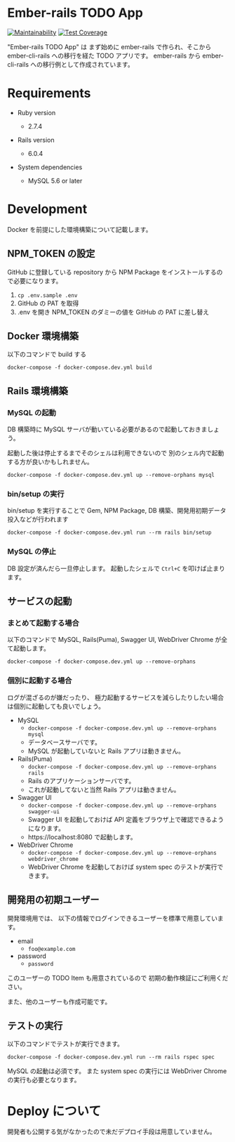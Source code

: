 # Ember-rails TODO App

[![Maintainability](https://api.codeclimate.com/v1/badges/c3402ad10334d8d06674/maintainability)](https://codeclimate.com/github/mugijiru/ember-rails-todo-app/maintainability)
[![Test Coverage](https://api.codeclimate.com/v1/badges/c3402ad10334d8d06674/test_coverage)](https://codeclimate.com/github/mugijiru/ember-rails-todo-app/test_coverage)

"Ember-rails TODO App" は
まず始めに ember-rails で作られ、そこから ember-cli-rails への移行を経た TODO アプリです。
ember-rails から ember-cli-rails への移行例として作成されています。

# Requirements

* Ruby version
  * 2.7.4

* Rails version
  * 6.0.4

* System dependencies
  * MySQL 5.6 or later

# Development

Docker を前提にした環境構築について記載します。

## NPM_TOKEN の設定

GitHub に登録している repository から NPM Package をインストールするので必要になります。

1. `cp .env.sample .env`
2. GitHub の PAT を取得
3. .env を開き NPM_TOKEN のダミーの値を GitHub の PAT に差し替え

## Docker 環境構築

以下のコマンドで build する

```
docker-compose -f docker-compose.dev.yml build
```

## Rails 環境構築

### MySQL の起動

DB 構築時に MySQL サーバが動いている必要があるので起動しておきましょう。

起動した後は停止するまでそのシェルは利用できないので
別のシェル内で起動する方が良いかもしれません。

```
docker-compose -f docker-compose.dev.yml up --remove-orphans mysql
```

### bin/setup の実行

bin/setup を実行することで Gem, NPM Package, DB 構築、開発用初期データ投入などが行われます

```
docker-compose -f docker-compose.dev.yml run --rm rails bin/setup
```
### MySQL の停止

DB 設定が済んだら一旦停止します。
起動したシェルで `Ctrl+C` を叩けば止まります。

## サービスの起動

### まとめて起動する場合

以下のコマンドで MySQL, Rails(Puma), Swagger UI, WebDriver Chrome が全て起動します。

```
docker-compose -f docker-compose.dev.yml up --remove-orphans
```

### 個別に起動する場合

ログが混ざるのが嫌だったり、
極力起動するサービスを減らしたりしたい場合は個別に起動しても良いでしょう。

* MySQL
  * `docker-compose -f docker-compose.dev.yml up --remove-orphans mysql`
  * データベースサーバです。
  * MySQL が起動していないと Rails アプリは動きません。
* Rails(Puma)
  * `docker-compose -f docker-compose.dev.yml up --remove-orphans rails`
  * Rails のアプリケーションサーバです。
  * これが起動してないと当然 Rails アプリは動きません。
* Swagger UI
  * `docker-compose -f docker-compose.dev.yml up --remove-orphans swagger-ui`
  * Swagger UI を起動しておけば API 定義をブラウザ上で確認できるようになります。
  * https://localhost:8080 で起動します。
* WebDriver Chrome
  * `docker-compose -f docker-compose.dev.yml up --remove-orphans webdriver_chrome`
  * WebDriver Chrome を起動しておけば system spec のテストが実行できます。

## 開発用の初期ユーザー

開発環境用では、
以下の情報でログインできるユーザーを標準で用意しています。

* email
  * `foo@example.com`
* password
  * `password`

このユーザーの TODO Item も用意されているので
初期の動作検証にご利用ください。

また、他のユーザーも作成可能です。

## テストの実行

以下のコマンドでテストが実行できます。

```
docker-compose -f docker-compose.dev.yml run --rm rails rspec spec
```

MySQL の起動は必須です。
また system spec の実行には WebDriver Chrome の実行も必要となります。


# Deploy について

開発者も公開する気がなかったので未だデプロイ手段は用意していません。
